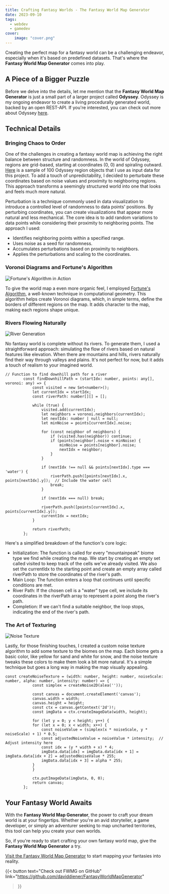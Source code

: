 ```yaml
---
title: Crafting Fantasy Worlds - The Fantasy World Map Generator
date: 2023-09-10
tags:
  - webdev
  - gamedev
cover:
    image: "cover.png"
---
```


Creating the perfect map for a fantasy world can be a challenging endeavor, especially when it's based on predefined datasets. That's where the **Fantasy World Map Generator** comes into play.

## A Piece of a Bigger Puzzle

Before we delve into the details, let me mention that the **Fantasy World Map Generator** is just a small part of a larger project called **Odyssey**. Odyssey is my ongoing endeavor to create a living procedurally generated world, backed by an open REST-API. If you're interested, you can check out more about Odyssey [here](https://www.daviddiener.de/posts/odyssey/).

## Technical Details

### Bringing Chaos to Order

One of the challenges in creating a fantasy world map is achieving the right balance between structure and randomness. In the world of Odyssey, regions are grid-based, starting at coordinates (0, 0) and spiraling outward. [Here](regions.json) is a sample of 100 Odyssey region objects that I use as input data for this project. To add a touch of unpredictability, I decided to perturbate these coordinates based on noise values and proximity to neighboring regions. This approach transforms a seemingly structured world into one that looks and feels much more natural.

Perturbation is a technique commonly used in data visualization to introduce a controlled level of randomness to data points' positions. By perturbing coordinates, you can create visualizations that appear more natural and less mechanical. The core idea is to add random variations to data points while considering their proximity to neighboring points. The approach I used: 

- Identifies neighboring points within a specified range.
- Uses noise as a seed for randomness.
- Accumulates perturbations based on proximity to neighbors.
- Applies the perturbations and scaling to the coordinates.


### Voronoi Diagrams and Fortune's Algorithm

![Fortune's Algorithm in Action](Fortunes-algorithm-slowed.gif)

To give the world map a even more organic feel, I employed [Fortune's Algorithm](https://w.wiki/7evZ), a well-known technique in computational geometry. This algorithm helps create Voronoi diagrams, which, in simple terms, define the borders of different regions on the map. It adds character to the map, making each regions shape unique.


### Rivers Flowing Naturally

![River Generation](fwmg_rivers.png)

No fantasy world is complete without its rivers. To generate them, I used a straightforward approach: simulating the flow of rivers based on natural features like elevation. When there are mountains and hills, rivers naturally find their way through valleys and plains. It's not perfect for now, but it adds a touch of realism to your imagined world.


```
// Function to find downhill path for a river
        const findDownhillPath = (startIdx: number, points: any[], voronoi: any) => {
            const visited = new Set<number>();
            let currentIdx = startIdx;
            const riverPath: number[][] = [];

            while (true) {
                visited.add(currentIdx);
                let neighbors = voronoi.neighbors(currentIdx);
                let nextIdx: number | null = null;
                let minNoise = points[currentIdx].noise;

                for (const neighbor of neighbors) {
                    if (visited.has(neighbor)) continue;
                    if (points[neighbor].noise < minNoise) {
                        minNoise = points[neighbor].noise;
                        nextIdx = neighbor;
                    }
                }

                if (nextIdx !== null && points[nextIdx].type === 'water') {
                    riverPath.push([points[nextIdx].x, points[nextIdx].y]);  // Include the water cell
                    break;
                }

                if (nextIdx === null) break;

                riverPath.push([points[currentIdx].x, points[currentIdx].y]);
                currentIdx = nextIdx;
            }

            return riverPath;
        };
```

Here's a simplified breakdown of the function's core logic:

- Initialization: The function is called for every "mountainpeak" biome type we find while creating the map. We start by creating an empty set called visited to keep track of the cells we've already visited. We also set the currentIdx to the starting point and create an empty array called riverPath to store the coordinates of the river's path.
- Main Loop: The function enters a loop that continues until specific conditions are met.
- River Path: If the chosen cell is a "water" type cell, we include its coordinates in the riverPath array to represent a point along the river's path.
- Completion: If we can't find a suitable neighbor, the loop stops, indicating the end of the river's path.

### The Art of Texturing

![Noise Texture](noise_texture.png)

Lastly, for those finishing touches, I created a custom noise texture algorithm to add some texture to the biomes on the map. Each biome gets a basic color, like yellow for sand and white for snow, and the noise texture tweaks these colors to make them look a bit more natural. It's a simple technique but goes a long way in making the map visually appealing.

```
const createNoiseTexture = (width: number, height: number, noiseScale: number, alpha: number, intensity: number) => {
            const simplex = createNoise2D(alea(''));

            const canvas = document.createElement('canvas');
            canvas.width = width;
            canvas.height = height;
            const ctx = canvas.getContext('2d')!;
            const imgData = ctx.createImageData(width, height);
        
            for (let y = 0; y < height; y++) {
            for (let x = 0; x < width; x++) {
                const noiseValue = (simplex(x * noiseScale, y * noiseScale) + 1) * 0.5;
                const adjustedNoiseValue = noiseValue * intensity;  // Adjust intensity here
                const idx = (y * width + x) * 4;
                imgData.data[idx] = imgData.data[idx + 1] = imgData.data[idx + 2] = adjustedNoiseValue * 255;
                imgData.data[idx + 3] = alpha * 255;
            }
            }
        
            ctx.putImageData(imgData, 0, 0);
            return canvas;
        };
```

## Your Fantasy World Awaits

With the **Fantasy World Map Generator**, the power to craft your dream world is at your fingertips. Whether you're an avid storyteller, a game developer, or simply an adventurer seeking to map uncharted territories, this tool can help you create your own worlds.

So, if you're ready to start crafting your own fantasy world map, give the **Fantasy World Map Generator** a try.

[Visit the Fantasy World Map Generator](https://fwmg.daviddiener.de/) to start mapping your fantasies into reality.

{{< button
text="Check out FWMG on GitHub" 
link="https://github.com/daviddiener/FantasyWorldMapGenerator" 
>}}